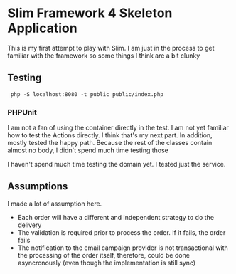 # Slim Framework 4 Skeleton Application

This is my first attempt to play with Slim. I am just in the process to get familiar with the framework so some things I think are a bit clunky

## Testing

```
 php -S localhost:8080 -t public public/index.php
```

### PHPUnit
I am not a fan of using the container directly in the test. I am not yet familiar how to test the Actions directly. I think that's my next part.
In addition, mostly tested the happy path. Because the rest of the classes contain almost no body, I didn't spend much time testing those


I haven't spend much time testing the domain yet. I tested just the service.

## Assumptions

I made a lot of assumption here.
* Each order will have a different and independent strategy to do the delivery
* The validation is required prior to process the order. If it fails, the order fails
* The notification to the email campaign provider is not transactional
with the processing of the order itself, therefore, could be done asyncronously (even though the implementation is still sync)

